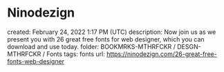 # Ninodezign

created: February 24, 2022 1:17 PM (UTC)
description: Now join us as we present you with 26 great free fonts for web designer, which you can download and use today.
folder: BOOKMRKS-MTHRFCKR / DESGN-MTHRFCKR / Fonts
tags: fonts
url: https://ninodezign.com/26-great-free-fonts-web-designer